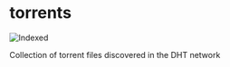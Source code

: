 torrents 
========
![Indexed](https://img.shields.io/badge/indexed-178765-blue)

Collection of torrent files discovered in the DHT network
